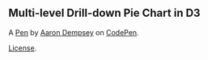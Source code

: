 Multi-level Drill-down Pie Chart in D3
--------------------------------------


A [Pen](https://codepen.io/ademps/pen/MWKXXN) by [Aaron Dempsey](https://codepen.io/ademps) on [CodePen](https://codepen.io).

[License](https://codepen.io/license/pen/MWKXXN).